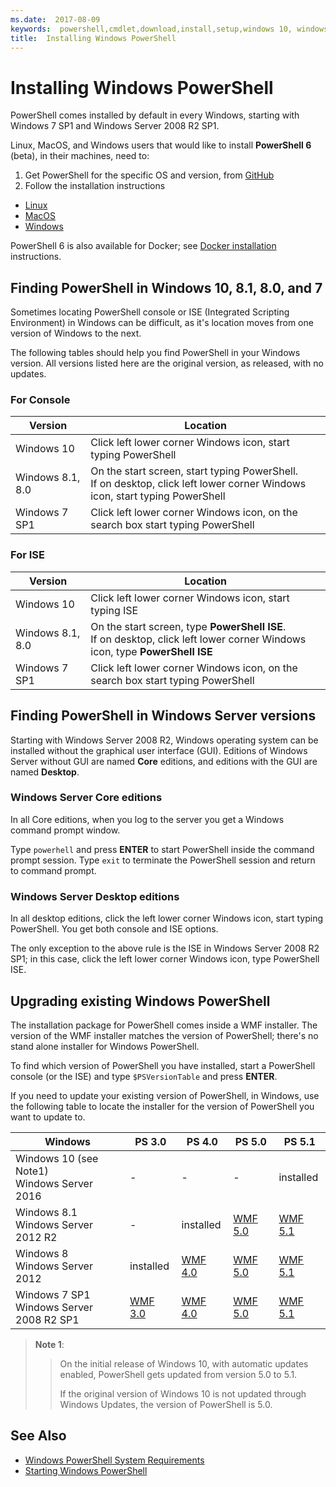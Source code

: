 ```yaml
---
ms.date:  2017-08-09
keywords:  powershell,cmdlet,download,install,setup,windows 10, windows 8.1, windows 8.0,windows 7
title:  Installing Windows PowerShell
---
```


# Installing Windows PowerShell

PowerShell comes installed by default in every Windows,
starting with Windows 7 SP1 and Windows Server 2008 R2 SP1.

Linux, MacOS, and Windows users that would like to install **PowerShell 6** (beta),
in their machines, need to:

1.  Get PowerShell for the specific OS and version, from [GitHub](https://github.com/powershell/powershell#get-powershell)
1.  Follow the installation instructions
  - [Linux](https://github.com/PowerShell/PowerShell/blob/master/docs/installation/linux.md)
  - [MacOS](https://github.com/PowerShell/PowerShell/blob/master/docs/installation/linux.md#macos-1012)
  - [Windows](https://github.com/PowerShell/PowerShell/blob/master/docs/installation/windows.md#msi)

PowerShell 6 is also available for Docker;
see [Docker installation](https://github.com/PowerShell/PowerShell/tree/master/docker) instructions.

## Finding PowerShell in Windows 10, 8.1, 8.0, and 7

Sometimes locating PowerShell console or ISE (Integrated Scripting
Environment) in Windows can be difficult,
as it's location moves from one version of Windows to the next.

The following tables should help you find PowerShell in your Windows version.
All versions listed here are the original version, as released,
with no updates.

### For Console

Version | Location
-- | --
Windows 10 | Click left lower corner Windows icon, start typing PowerShell
Windows 8.1, 8.0 | On the start screen, start typing PowerShell.<br/>If on desktop, click left lower corner Windows icon, start typing PowerShell
Windows 7 SP1 | Click left lower corner Windows icon, on the search box start typing PowerShell

### For ISE

Version | Location
-- | --
Windows 10 | Click left lower corner Windows icon, start typing ISE
Windows 8.1, 8.0 | On the start screen, type **PowerShell ISE**.<br/>If on desktop, click left lower corner Windows icon, type **PowerShell ISE**
Windows 7 SP1 | Click left lower corner Windows icon, on the search box start typing PowerShell

## Finding PowerShell in Windows Server versions

Starting with Windows Server 2008 R2, 
Windows operating system can be installed 
without the graphical user interface (GUI).
Editions of Windows Server without GUI are named **Core** editions, 
and editions with the GUI are named **Desktop**.

### Windows Server Core editions

In all Core editions,
when you log to the server you get a Windows command prompt window.

Type `powerhell` and press **ENTER** to start PowerShell
inside the command prompt session. 
Type `exit` to terminate the PowerShell session and return to command prompt.

### Windows Server Desktop editions

In all desktop editions,
click the left lower corner Windows icon, start typing PowerShell.
You get both console and ISE options.

The only exception to the above rule is the ISE 
in Windows Server 2008 R2 SP1;
in this case, click the left lower corner Windows icon, 
type PowerShell ISE.

## Upgrading existing Windows PowerShell

The installation package for PowerShell comes inside a WMF installer.
The version of the WMF installer matches the version of PowerShell;
there's no stand alone installer for Windows PowerShell.

To find which version of PowerShell you have installed,
start a PowerShell console (or the ISE) and type `$PSVersionTable`
and press **ENTER**.

If you need to update your existing version of PowerShell,
in Windows, use the following table to locate the installer for the version
of PowerShell you want to update to.

Windows | PS 3.0 | PS 4.0 | PS 5.0 | PS 5.1 |
--|--|--|--|--|
Windows 10 (see Note1)<br/>Windows Server 2016 | - | - | - | installed
Windows 8.1<br/>Windows Server 2012 R2 | - | installed | [WMF 5.0](https://www.microsoft.com/en-us/download/details.aspx?id=50395) | [WMF 5.1](https://www.microsoft.com/en-us/download/details.aspx?id=54616)
Windows 8<br/>Windows Server 2012 | installed | [WMF 4.0](https://www.microsoft.com/en-us/download/details.aspx?id=40855) | [WMF 5.0](https://www.microsoft.com/en-us/download/details.aspx?id=50395) | [WMF 5.1](https://www.microsoft.com/en-us/download/details.aspx?id=54616)
Windows 7 SP1<br/>Windows Server 2008 R2 SP1 | [WMF 3.0](https://www.microsoft.com/en-us/download/details.aspx?id=34595) | [WMF 4.0](https://www.microsoft.com/en-us/download/details.aspx?id=40855) | [WMF 5.0](https://www.microsoft.com/en-us/download/details.aspx?id=50395) | [WMF 5.1](https://www.microsoft.com/en-us/download/details.aspx?id=54616)

> **Note 1**:
  >>
  >> On the initial release of Windows 10, with automatic updates enabled, PowerShell gets updated from version 5.0 to 5.1.
  >>
  >> If the original version of Windows 10 is not updated through Windows Updates, the version of PowerShell is 5.0.

## See Also

- [Windows PowerShell System Requirements](Windows-PowerShell-System-Requirements.md)
- [Starting Windows PowerShell](Starting-Windows-PowerShell.md)
